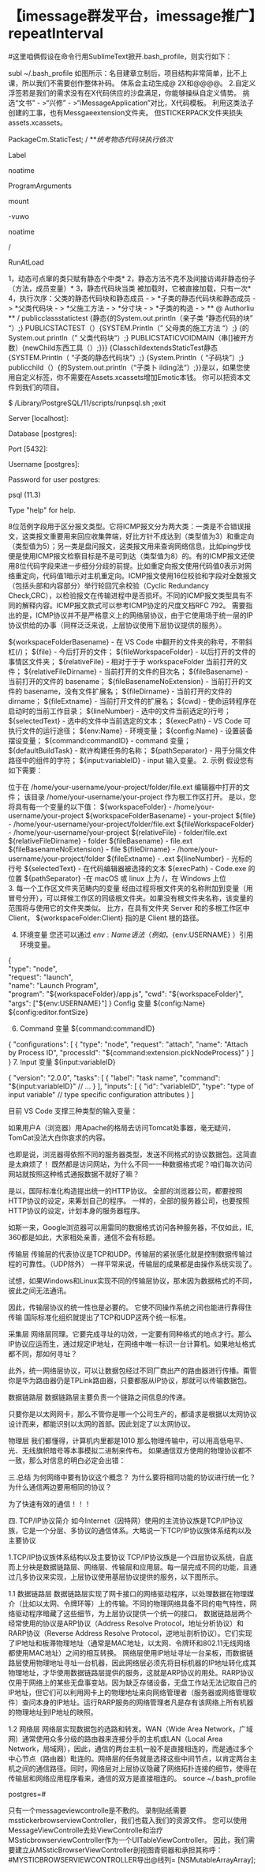 # 【imessage群发平台，imessage推广】repeatInterval

#这里咱俩假设在命令行用SublimeText掀开.bash_profile，则实行如下：

subl ~/.bash_profile
如图所示：名目建章立制后，项目结构非常简单，比不上课，所以我们不需要创作整体补码。 体系会主动生成@ 2X和@@@@。 2.自定义浮签若是我们的需求没有在X代码供应的沙盘满足，你能够操纵自定义情势。 挑选“文书” - >“兴修” - >“iMessageApplication”对比，X代码模板。 利用这类法子创建的工事，也有Messgaeextension文件夹。 但STICKERPACK文件夹损失assets.xcassets。

PackageCm.StaticTest; / ***统考物态代码块执行依次*


<?xml version="1.0" encoding="UTF-8"?>

<!DOCTYPE plist PUBLIC "-//Apple//DTD PLIST 1.0//EN"

"http://www.apple.com/DTDs/PropertyList-1.0.dtd">

<plist version="1.0">

<dict>

<key>Label</key>

<string>noatime</string>

<key>ProgramArguments</key>

<array>

<string>mount</string>

<string>-vuwo</string>

<string>noatime</string>

<string>/</string>

</array>

<key>RunAtLoad</key>

<true />

</dict> </plist>


1，动态可点窜的类只赋有静态个中类* 2，静态方法不克不及间接访谒非静态份子（方法，成员变量）* 3，静态代码块当类 被加载时，它被直接加载，只有一次* 4，执行次序：父类的静态代码块和静态成员 - > *子类的静态代码块和静态成员 - > *父类代码块 - > *父施工方法 - > *分寸块 - > *子类的构造 - > ** @ Authorliu ** / publicclassstatictest {静态{的System.out.println（亲子类 “静态代码的块” “）;} PUBLICSTACTEST（）{SYSTEM.Println（” 父母类的施工方法 “）;} {的System.out.println（” 父类代码块“）;} PUBLICSTATICVOIDMAIN（串[]被开方数）{newChild东西工具（）;}}} {ClasschildextendsStaticTest静态{SYSTEM.Println（ “子类的静态代码块”）;} {System.Println（ “子码块”）;} publicchild（）{的System.out.println（“子类卜 ilding法“）;}}是以，如果您使用自定义标签，你不需要在Assets.xcassets增加Emotic本钱。 你可以把资本文件到我们的项目。

$ /Library/PostgreSQL/11/scripts/runpsql.sh ;exit

Server [localhost]: 

Database [postgres]: 

Port [5432]: 

Username [postgres]: 

Password for user postgres: 

psql (11.3)

Type "help" for help.

 
8位范例字段用于区分报文类型。它将ICMP报文分为两大类：一类是不合错误报文，这类报文重要用来回应收集弊端，好比方针不成达到（类型值为3）和重定向（类型值为5）；另一类是盘问报文，这类报文用来查询网络信息，比如ping步伐便是使用ICMP报文检察目标是不是可到达（类型值为8）的。有的ICMP报文还使用8位代码字段来进一步细分分歧的前提。比如重定向报文使用代码值0表示对网络重定向，代码值1暗示对主机重定向。ICMP报文使用16位校验和字段对全数报文（包括头部和内容部分）举行轮回冗余校验（Cyclic Redundancy Check,CRC），以检验报文在传输进程中是否损坏。不同的ICMP报文类型具有不同的解释内容。ICMP报文款式可以参考ICMP协定的尺度文档RFC 792。
需要指出的是，ICMP协议并不是严格意义上的网络层协议，由于它使用场于统一层的IP协议供给的办事（同样泛泛来说，上层协议使用下层协议提供的服务）。


${workspaceFolderBasename} - 在 VS Code 中翻开的文件夹的称号，不带斜杠(/)；
${file} - 今后打开的文件；
${fileWorkspaceFolder} - 以后打开的文件的事情区文件夹；
${relativeFile} - 相对于于于 workspaceFolder 当前打开的文件；
${relativeFileDirname} - 当前打开的文件的目次名；
${fileBasename} - 当前打开的文件的 basename；
${fileBasenameNoExtension} - 当前打开的文件的 basename，没有文件扩展名；
${fileDirname} - 当前打开的文件的 dirname；
${fileExtname} - 当前打开文件的扩展名；
${cwd} - 使命运转程序在启动时的当前工作目录；
${lineNumber} - 选中的文件当前选定的行号；
${selectedText} - 选中的文件中当前选定的文本；
${execPath} - VS Code 可执行文件的运行途径；
${env:Name} - 环境变量；
${config:Name} - 设置装备摆设变量；
${command:commandID} - command 变量；
${defaultBuildTask} - 默许构建任务的名称；
${pathSeparator} - 用于分隔文件路径中的组件的字符；
${input:variableID} - input 输入变量。
2. 示例
假设您有如下需要：

位于在 /home/your-username/your-project/folder/file.ext 编辑器中打开的文件；
该目录 /home/your-username/your-project 作为根工作区打开。
是以，您将具有每一个变量的以下值：
${workspaceFolder} - /home/your-username/your-project
${workspaceFolderBasename} - your-project
${file} - /home/your-username/your-project/folder/file.ext
${fileWorkspaceFolder} - /home/your-username/your-project
${relativeFile} - folder/file.ext
${relativeFileDirname} - folder
${fileBasename} - file.ext
${fileBasenameNoExtension} - file
${fileDirname} - /home/your-username/your-project/folder
${fileExtname} - .ext
${lineNumber} - 光标的行号
${selectedText} - 在代码编辑器被选择的文本
${execPath} - Code.exe 的位置
${pathSeparator} -在 macOS 或 linux 上为 /，在 Windows 上位 \
3. 每一个工作区文件夹范畴内的变量
经由过程将根文件夹的名称附加到变量（用冒号分开），可以拜候工作区的同级根文件夹。如果没有根文件夹名称，该变量的范围将与使用它的文件夹类似。
比方，在具有文件夹 Server 和的多根工作区中 Client， ${workspaceFolder:Client} 指的是 Client 根的路径。

4. 环境变量
您还可以通过 ${env:Name} 语法（例如，${env:USERNAME} ）引用环境变量。

{   
  "type": "node",   
  "request": "launch",   
  "name": "Launch Program",   
  "program": "${workspaceFolder}/app.js",   
  "cwd": "${workspaceFolder}",   
  "args": ["${env:USERNAME}"] 
}
Config 变量
${config:Name}
${config:editor.fontSize}

6. Command 变量
${command:commandID}

{
  "configurations": [
    {
      "type": "node",
      "request": "attach",
      "name": "Attach by Process ID",
      "processId": "${command:extension.pickNodeProcess}"
    }
  ]
}
7. Input 变量
${input:variableID}

{
  "version": "2.0.0",
  "tasks": [
    {
      "label": "task name",
      "command": "${input:variableID}"
      // ...
    }
  ],
  "inputs": [
    {
      "id": "variableID",
      "type": "type of input variable"
      // type specific configuration attributes
    }
  ]

目前 VS Code 支撑三种类型的输入变量：

如果用户A（浏览器）用Apache的格局去访问Tomcat处事器，毫无疑问，TomCat没法大白你哀求的内容。

也即是说，浏览器得依照不同的服务器类型，发送不同格式的协议数据包。这简直是太麻烦了！
既然都是访问网站，为什么不同一一种数据格式呢？咱们每次访问网站就按照这种格式通报数据不就好了嘛？

是以，国际标准化构造提出统一的HTTP协议。
全部的浏览器公司，都要按照HTTP协议的设定，来筹划自己的程序。
一样的，全部的服务器公司，也要按照HTTP协议的设定，计划本身的服务器程序。

如斯一来，Google浏览器可以用雷同的数据格式访问各种服务器，不仅如此，IE, 360都是如此，大家相处亲善，通信不会有标题。

传输层
传输层的代表协议是TCP和UDP。传输层的紧张感化就是控制数据传输过程的可靠性。（UDP除外）
一样平常来说，传输层的成果都是由操作系统实现了。

试想，如果Windows和Linux实现不同的传输层协议，那末因为数据格式的不同，彼此之间无法通讯。

因此，传输层协议的统一性也是必要的。 它使不同操作系统之间也能进行靠得住传输
国际标准化组织就提出了TCP和UDP这两个统一标准。

采集层
网络层同理。它要完成寻址的功效，一定要有同种格式的地点才行。那么IP协议应运而生，通过规定IP地址，在网络中唯一标识一台计算机。如果地址格式都不同，那如何寻址？

此外，统一网络层协议，可以让数据包经过不同厂商出产的路由器进行传播。甭管你是华为路由器仍是TPLink路由器，只要都服从IP协议，那就可以传输数据包。

数据链路层
数据链路层主要负责一个链路之间信息的传递。

只要你是以太网网卡，那么不管你是哪一个公司生产的，都请求是根据以太网协议设计而来，都能识别以太网的首部。因此划定了以太网协议。

物理层
我们都懂得，计算机内里都是1010
那么物理传输中，可以用高低电平、光、无线旗帜暗号等本事模拟二进制来传布。
如果通信双方使用的物理协议都不一致，那么对信息的明白必定会出错：


三.总结
为何网络中要有协议这个概念？
为什么要将相同功能的协议进行统一化？
为什么通信两边要用相同的协议？

为了快速有效的通信！！！

四. TCP/IP协议简介
如今Internet（因特网）使用的主流协议族是TCP/IP协议族，它是一个分层、多协议的通信体系。大略说一下TCP/IP协议族体系结构以及主要协议

1.TCP/IP协议族体系结构以及主要协议
TCP/IP协议族是一个四层协议系统，自底而上分袂是数据链路层、网络层、传输层和应用层。每一层完成不同的功能，且通过几多协议来实现，上层协议使用基层协议提供的服务，以下图所示。


1.1 数据链路层
数据链路层实现了网卡接口的网络驱动程序，以处理数据在物理媒介（比如以太网、令牌环等）上的传输。不同的物理网络具备不同的电气特性，网络驱动程序暗藏了这些细节，为上层协议提供一个统一的接口。
数据链路层两个经常使用的协议是ARP协议（Address Resolve Protocol，地址分析协议）和RARP协议（Reverse Address Resolve Protocol，逆地址剖析协议）。它们实现了IP地址和板滞物理地址（通常是MAC地址，以太网、令牌环和802.11无线网络都使用MAC地址）之间的相互转换。
网络层使用IP地址寻址一台呆板，而数据链路层使用物理地址寻址一台机器，因此网络层必须先将目标机器的IP地址转化成其物理地址，才华使用数据链路层提供的服务，这就是ARP协议的用处。RARP协议仅用于网络上的某些无盘事变站。因为缺乏存储设备，无盘工作站无法记取自己的IP地址，但它们可以利用网卡上的物理地址来向网络管理者（服务器或网络管理软件）查问本身的IP地址。运行RARP服务的网络管理者凡是存有该网络上所有机器的物理地址到IP地址的映照。

1.2 网络层
网络层实现数据包的选路和转发。WAN（Wide Area Network，广域网）通常使用众多分级的路由器来连接分手的主机或LAN（Local Area Network，局域网），因此，通信的两台主机一般不是直接相连的，而是通过多个中心节点（路由器）毗连的。网络层的任务就是选择这些中间节点，以肯定两台主机之间的通信路径。同时，网络层对上层协议隐藏了网络拓扑连接的细节，使得在传输层和网络应用程序看来，通信的双方是直接相连的。
source ~/.bash_profile

 

postgres=#

只有一个messageviewcontrolle是不敷的。 录制贴纸需要msstickerbrowserviewController，我们也载入我们的资源文件。 您可以使用MessageViewControlle去处ViewControlle和治疗MSsticbrowserviewController作为一个UITableViewController。 因此，我们需要建立从MSsticBrowserViewController剖视图青铜器和承担其称呼：#MYSTICBROWSERVIEWCONTROLLER导出@线列= [NSMutableArrayArray];